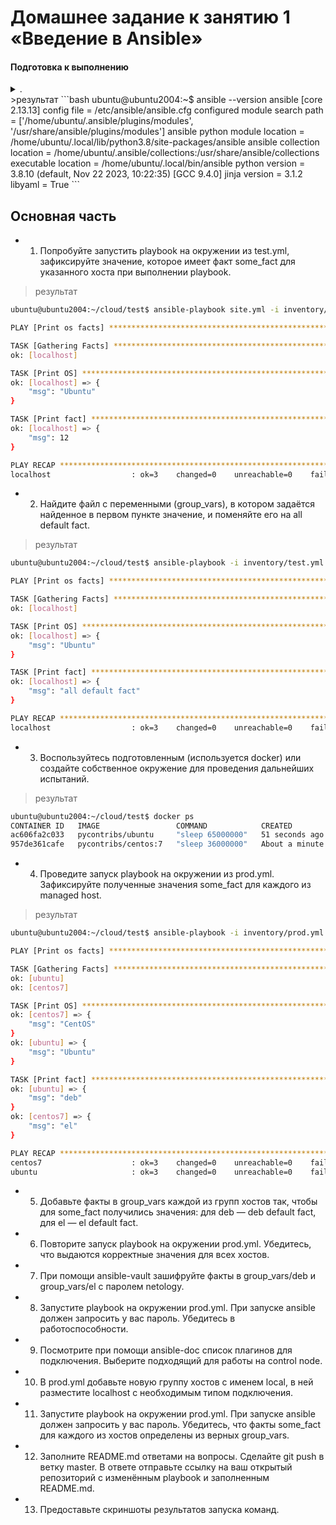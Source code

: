 # Домашнее задание к занятию 1 «Введение в Ansible»

#### Подготовка к выполнению
<details><summary>.</summary>

1. Установите ansible версии 2.10 или выше.
2. Создайте свой собственный публичный репозиторий на github с произвольным именем.
3. Скачайте [playbook](./playbook/) из репозитория с домашним заданием и перенесите его в свой репозиторий.

</details>  
>результат 
```bash
ubuntu@ubuntu2004:~$ ansible --version
ansible [core 2.13.13]
  config file = /etc/ansible/ansible.cfg
  configured module search path = ['/home/ubuntu/.ansible/plugins/modules', '/usr/share/ansible/plugins/modules']
  ansible python module location = /home/ubuntu/.local/lib/python3.8/site-packages/ansible
  ansible collection location = /home/ubuntu/.ansible/collections:/usr/share/ansible/collections
  executable location = /home/ubuntu/.local/bin/ansible
  python version = 3.8.10 (default, Nov 22 2023, 10:22:35) [GCC 9.4.0]
  jinja version = 3.1.2
  libyaml = True
```

## Основная часть

* 1. Попробуйте запустить playbook на окружении из test.yml,
 зафиксируйте значение, которое имеет факт some_fact для указанного хоста при выполнении playbook.
>результат 
```bash
ubuntu@ubuntu2004:~/cloud/test$ ansible-playbook site.yml -i inventory/test.yml

PLAY [Print os facts] ************************************************************************************************************************************

TASK [Gathering Facts] ***********************************************************************************************************************************
ok: [localhost]

TASK [Print OS] ******************************************************************************************************************************************
ok: [localhost] => {
    "msg": "Ubuntu"
}

TASK [Print fact] ****************************************************************************************************************************************
ok: [localhost] => {
    "msg": 12
}

PLAY RECAP ***********************************************************************************************************************************************
localhost                  : ok=3    changed=0    unreachable=0    failed=0    skipped=0    rescued=0    ignored=0  
```

* 2. Найдите файл с переменными (group_vars), в котором задаётся найденное в первом пункте значение, и поменяйте его на all default fact.

>результат 
```bash
ubuntu@ubuntu2004:~/cloud/test$ ansible-playbook -i inventory/test.yml site.yml

PLAY [Print os facts] ********************************************************************************************************************************************************************************

TASK [Gathering Facts] *******************************************************************************************************************************************************************************
ok: [localhost]

TASK [Print OS] **************************************************************************************************************************************************************************************
ok: [localhost] => {
    "msg": "Ubuntu"
}

TASK [Print fact] ************************************************************************************************************************************************************************************
ok: [localhost] => {
    "msg": "all default fact"
}

PLAY RECAP *******************************************************************************************************************************************************************************************
localhost                  : ok=3    changed=0    unreachable=0    failed=0    skipped=0    rescued=0    ignored=0   
```

* 3. Воспользуйтесь подготовленным (используется docker) или создайте собственное окружение для проведения дальнейших испытаний.
>результат 
```bash
ubuntu@ubuntu2004:~/cloud/test$ docker ps
CONTAINER ID   IMAGE                 COMMAND            CREATED              STATUS              PORTS     NAMES
ac606fa2c033   pycontribs/ubuntu     "sleep 65000000"   51 seconds ago       Up 50 seconds                 ubuntu
957de361cafe   pycontribs/centos:7   "sleep 36000000"   About a minute ago   Up About a minute             centos7
```

* 4. Проведите запуск playbook на окружении из prod.yml. Зафиксируйте полученные значения some_fact для каждого из managed host.

>результат 
```bash
ubuntu@ubuntu2004:~/cloud/test$ ansible-playbook -i inventory/prod.yml site.yml

PLAY [Print os facts] ********************************************************************************************************************************************************************************

TASK [Gathering Facts] *******************************************************************************************************************************************************************************
ok: [ubuntu]
ok: [centos7]

TASK [Print OS] **************************************************************************************************************************************************************************************
ok: [centos7] => {
    "msg": "CentOS"
}
ok: [ubuntu] => {
    "msg": "Ubuntu"
}

TASK [Print fact] ************************************************************************************************************************************************************************************
ok: [ubuntu] => {
    "msg": "deb"
}
ok: [centos7] => {
    "msg": "el"
}

PLAY RECAP *******************************************************************************************************************************************************************************************
centos7                    : ok=3    changed=0    unreachable=0    failed=0    skipped=0    rescued=0    ignored=0   
ubuntu                     : ok=3    changed=0    unreachable=0    failed=0    skipped=0    rescued=0    ignored=0   
 ```

* 5. Добавьте факты в group_vars каждой из групп хостов так, чтобы для some_fact получились значения: для deb — deb default fact, для el — el default fact.


* 6. Повторите запуск playbook на окружении prod.yml. Убедитесь, что выдаются корректные значения для всех хостов.



* 7. При помощи ansible-vault зашифруйте факты в group_vars/deb и group_vars/el с паролем netology.



* 8. Запустите playbook на окружении prod.yml. При запуске ansible должен запросить у вас пароль. Убедитесь в работоспособности.



* 9. Посмотрите при помощи ansible-doc список плагинов для подключения. Выберите подходящий для работы на control node.



* 10. В prod.yml добавьте новую группу хостов с именем local, в ней разместите localhost с необходимым типом подключения.
 

* 11. Запустите playbook на окружении prod.yml. При запуске ansible должен запросить у вас пароль. 
Убедитесь, что факты some_fact для каждого из хостов определены из верных group_vars.


 
* 12. Заполните README.md ответами на вопросы. Сделайте git push в ветку master. В ответе отправьте ссылку на ваш открытый репозиторий с изменённым playbook и заполненным README.md.



* 13. Предоставьте скриншоты результатов запуска команд.